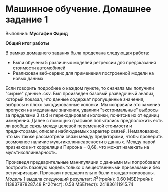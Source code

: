 # Машинное обучение. Домашнее задание 1
Выполнил: **Мустафин Фарид**

**Общий итог работы**   

В рамках домашнего задания была проделана следующая работа:
* Были обучены 5 различных моделей регрессии для предсказания стоимости автомобилей
* Реализован веб-сервис для применения построенной модели на новых данных

Если говорить подробнее о каждом пункте, то сначала мы получили "сырые" данные .csv. Был произведен базовый разведочный анализ, который показал, что данные содержат пропущенные значения, выбросы и плохо закодированные колонки. Мы исправили это заменив пропуски на медианные значения, удалили "экстримальные" выбросы за пределами 3 st.d и перекодировали колонки, почитсив их от единиц измерения. Далее с помощью графиков попытались предположить есть ли вообще связь между целевой переменной стоимости и предикторами, описали наблюдаемых характер связей. Немаловажно, что мы также рассмотрели связи между предкторами, чтобы проверить возможное наличие мультиколлинеарсности в данных. Между парой признаков к-т корреляции Пирсона = 0,68, что может намекать на мультиколлинеарность.  

Произведя предварительные манипуляции с данными мы попробовали построить базовую модель только с вещественными признаками и без регуляризации. Признаки предварительно были стандартизированы. *Модель 1* выдала следующий результат: $R^2$(трейн): 0.60
MSE(трейн): 113837878287.48
R^2(тест): 0.58
MSE(тест): 241836111915.74
